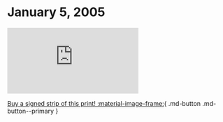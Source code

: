 # January 5, 2005

![](https://www.achewood.com/comic.php?date=01052005)

[Buy a signed strip of this print! :material-image-frame:](https://achewood-holiday-pop-up.myshopify.com/products/strip#01052005){ .md-button .md-button--primary }
